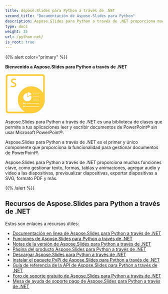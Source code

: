 ```yaml
---
title: Aspose.Slides para Python a través de .NET
second_title: "Documentación de Aspose.Slides para Python"
description: Aspose.Slides para Python a través de .NET proporciona muchas funciones clave, como gestionar texto, formas, tablas y animaciones, agregar audio y video a las diapositivas, previsualizar diapositivas, exportar diapositivas a SVG, formato PDF y más.
type: docs
weight: 35
url: /python-net/
is_root: true
---
```


{{% alert color="primary" %}}

**Bienvenido a Aspose.Slides para Python a través de .NET**

![Logo del producto Aspose.Slides para Python a través de .NET](aspose_slides-for-python.png)

Aspose.Slides para Python a través de .NET es una biblioteca de clases que permite a tus aplicaciones leer y escribir documentos de PowerPoint® sin usar Microsoft PowerPoint®.

Aspose.Slides para Python a través de .NET es el primer y único componente que proporciona la funcionalidad para gestionar documentos de PowerPoint®.

Aspose.Slides para Python a través de .NET proporciona muchas funciones clave, como gestionar texto, formas, tablas y animaciones, agregar audio y video a las diapositivas, previsualizar diapositivas, exportar diapositivas a SVG, formato PDF y más.

{{% /alert %}}

## Recursos de Aspose.Slides para Python a través de .NET

Estos son enlaces a recursos útiles:

- [Documentación en línea de Aspose.Slides para Python a través de .NET](/slides/python-net/)
- [Funciones de Aspose.Slides para Python a través de .NET](/slides/python-net/features-overview/)
- [Notas de la versión de Aspose.Slides para Python a través de .NET](https://releases.aspose.com/slides/python-net/release-notes/)
- [Página del producto Aspose.Slides para Python a través de .NET](https://products.aspose.com/slides/python-net/)
- [Descargar Aspose.Slides para Python a través de .NET](https://releases.aspose.com/slides/python-net/)
- [Instalar el paquete PyPi de Aspose.Slides para Python a través de .NET](https://pypi.org/project/aspose.slides/)
- [Guía de referencia de la API de Aspose.Slides para Python a través de .NET](https://reference.aspose.com/slides/python-net/)
- [Foro de soporte gratuito de Aspose.Slides para Python a través de .NET](https://forum.aspose.com/c/slides/11)
- [Mesa de ayuda de soporte pago de Aspose.Slides para Python a través de .NET](https://helpdesk.aspose.com/)
